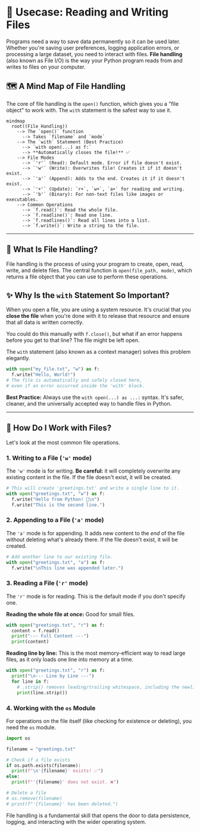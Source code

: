 # 📁 Usecase: Reading and Writing Files

Programs need a way to save data permanently so it can be used later. Whether you're saving user preferences, logging application errors, or processing a large dataset, you need to interact with files. **File handling** (also known as File I/O) is the way your Python program reads from and writes to files on your computer.

## 🗺️ A Mind Map of File Handling

The core of file handling is the `open()` function, which gives you a "file object" to work with. The `with` statement is the safest way to use it.

```mermaid
mindmap
  root((File Handling))
    --> The `open()` function
      --> Takes `filename` and `mode`
    --> The `with` Statement (Best Practice)
      --> `with open(...) as f:`
      --> **Automatically closes the file!** ✅
    --> File Modes
      --> `'r'` (Read): Default mode. Error if file doesn't exist.
      --> `'w'` (Write): Overwrites file! Creates it if it doesn't exist.
      --> `'a'` (Append): Adds to the end. Creates it if it doesn't exist.
      --> `'+'` (Update): `r+`, `w+`, `a+` for reading and writing.
      --> `'b'` (Binary): For non-text files like images or executables.
    --> Common Operations
      --> `f.read()`: Read the whole file.
      --> `f.readline()`: Read one line.
      --> `f.readlines()`: Read all lines into a list.
      --> `f.write()`: Write a string to the file.
```

---

## 🤔 What Is File Handling?

File handling is the process of using your program to create, open, read, write, and delete files. The central function is `open(file_path, mode)`, which returns a file object that you can use to perform these operations.

## ✨ Why Is the `with` Statement So Important?

When you open a file, you are using a system resource. It's crucial that you **close the file** when you're done with it to release that resource and ensure that all data is written correctly.

You could do this manually with `f.close()`, but what if an error happens before you get to that line? The file might be left open.

The `with` statement (also known as a context manager) solves this problem elegantly.
```python
with open("my_file.txt", "w") as f:
  f.write("Hello, World!")
# The file is automatically and safely closed here,
# even if an error occurred inside the 'with' block.
```
**Best Practice:** Always use the `with open(...) as ...:` syntax. It's safer, cleaner, and the universally accepted way to handle files in Python.

---

## 🚀 How Do I Work with Files?

Let's look at the most common file operations.

### 1. Writing to a File (`'w'` mode)

The `'w'` mode is for writing. **Be careful:** it will completely overwrite any existing content in the file. If the file doesn't exist, it will be created.

```python
# This will create 'greetings.txt' and write a single line to it.
with open("greetings.txt", "w") as f:
  f.write("Hello from Python! 👋\n")
  f.write("This is the second line.")
```

### 2. Appending to a File (`'a'` mode)

The `'a'` mode is for appending. It adds new content to the *end* of the file without deleting what's already there. If the file doesn't exist, it will be created.

```python
# Add another line to our existing file.
with open("greetings.txt", "a") as f:
  f.write("\nThis line was appended later.")
```

### 3. Reading a File (`'r'` mode)

The `'r'` mode is for reading. This is the default mode if you don't specify one.

**Reading the whole file at once:**
Good for small files.
```python
with open("greetings.txt", "r") as f:
  content = f.read()
  print("--- Full Content ---")
  print(content)
```

**Reading line by line:**
This is the most memory-efficient way to read large files, as it only loads one line into memory at a time.
```python
with open("greetings.txt", "r") as f:
  print("\n--- Line by Line ---")
  for line in f:
    # .strip() removes leading/trailing whitespace, including the newline character
    print(line.strip())
```

### 4. Working with the `os` Module

For operations on the file itself (like checking for existence or deleting), you need the `os` module.

```python
import os

filename = "greetings.txt"

# Check if a file exists
if os.path.exists(filename):
  print(f"\n'{filename}' exists! ✅")
else:
  print(f"'{filename}' does not exist. ❌")

# Delete a file
# os.remove(filename)
# print(f"'{filename}' has been deleted.")
```

File handling is a fundamental skill that opens the door to data persistence, logging, and interacting with the wider operating system.
